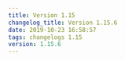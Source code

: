 ```yaml
---
title: Version 1.15
changelog_title: Version 1.15.6
date: 2019-10-23 16:58:57 
tags: changelogs 1.15
version: 1.15.6
---
```

<script src="https://gist.github.com/spinnaker-release/df4cad348c7f1a6ea6ced84c6fca70b7.js"/>